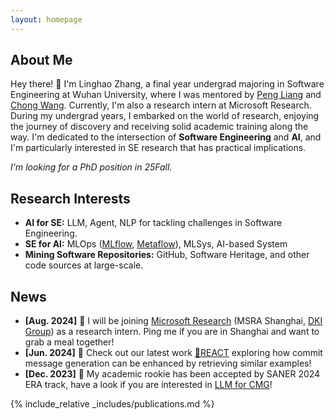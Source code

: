 ```yaml
---
layout: homepage
---
```


## About Me

Hey there! 👋 I'm Linghao Zhang, a final year undergrad majoring in Software Engineering at Wuhan University, where I was mentored by [Peng Liang](https://www.researchgate.net/profile/Peng-Liang-4) and [Chong Wang](https://www.researchgate.net/profile/Chong-Wang-13). Currently, I'm also a research intern at Microsoft Research. During my undergrad years, I embarked on the world of research, enjoying the journey of discovery and receiving solid academic training along the way. I'm dedicated to the intersection of **Software Engineering** and **AI**, and I'm particularly interested in SE research that has practical implications.

*I'm looking for a PhD position in 25Fall.*


## Research Interests

- **AI for SE:** LLM, Agent, NLP for tackling challenges in Software Engineering.
- **SE for AI:** MLOps ([MLflow](https://github.com/mlflow/mlflow), [Metaflow](https://github.com/Netflix/metaflow)), MLSys, AI-based System
- **Mining Software Repositories:** GitHub, Software Heritage, and other code sources at large-scale.

## News

- **[Aug. 2024]** 🥳 I will be joining [Microsoft Research](https://www.microsoft.com/en-us/research/lab/microsoft-research-asia/) (MSRA Shanghai, [DKI Group](https://www.microsoft.com/en-us/research/group/data-knowledge-intelligence/)) as a research intern. Ping me if you are in Shanghai and want to grab a meal together!
- **[Jun. 2024]** 🧐 Check out our latest work [🔎REACT](https://arxiv.org/abs/2406.05514) exploring how commit message generation can be enhanced by retrieving similar examples!
- **[Dec. 2023]** 🤠 My academic rookie has been accepted by SANER 2024 ERA track, have a look if you are interested in [LLM for CMG](https://ieeexplore.ieee.org/document/10589767)!
 
{% include_relative _includes/publications.md %}

